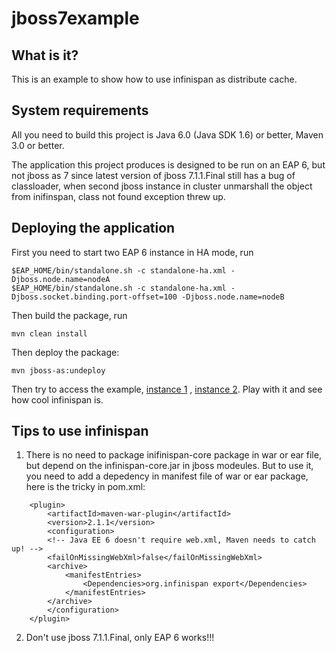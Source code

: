 jboss7example
========================

What is it?
-----------

This is an example to show how to use infinispan as distribute cache.

System requirements
-------------------

All you need to build this project is Java 6.0 (Java SDK 1.6) or better, Maven
3.0 or better.

The application this project produces is designed to be run on an EAP 6,
but not jboss as 7 since latest version of jboss 7.1.1.Final still has a bug of classloader, when second jboss instance
in cluster unmarshall the object from inifinspan, class not found exception threw up.



Deploying the application
-------------------------
 
First you need to start two EAP 6 instance in HA mode, run
  
    $EAP_HOME/bin/standalone.sh -c standalone-ha.xml -Djboss.node.name=nodeA
    $EAP_HOME/bin/standalone.sh -c standalone-ha.xml -Djboss.socket.binding.port-offset=100 -Djboss.node.name=nodeB
  

Then build the package, run

    mvn clean install

Then deploy the package:

    mvn jboss-as:undeploy

Then try to access the example,
[instance 1](http://localhost:8080/jboss7example/home.xhtml "link") ,
[instance 2](http://localhost:8180/jboss7example/home.xhtml "link").
Play with it and see how cool infinispan is.


Tips to use infinispan
------------------------
1. There is no need to package inifinispan-core package in war or ear file, but depend on the infinispan-core.jar in
jboss modeules. But to use it, you need to add a depedency in manifest file of war or ear package, here is the tricky in
pom.xml:
```
    <plugin>
        <artifactId>maven-war-plugin</artifactId>
        <version>2.1.1</version>
        <configuration>
        <!-- Java EE 6 doesn't require web.xml, Maven needs to catch up! -->
        <failOnMissingWebXml>false</failOnMissingWebXml>
        <archive>
            <manifestEntries>
                <Dependencies>org.infinispan export</Dependencies>
            </manifestEntries>
        </archive>
        </configuration>
    </plugin>
```
2. Don't use jboss 7.1.1.Final, only EAP 6 works!!!

